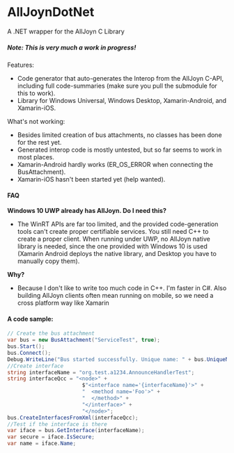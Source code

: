 # AllJoynDotNet
A .NET wrapper for the AllJoyn C Library

##### Note: This is very much a work in progress!

Features:
  - Code generator that auto-generates the Interop from the AllJoyn C-API, including full code-summaries (make sure you pull the submodule for this to work).
  - Library for Windows Universal, Windows Desktop, Xamarin-Android, and Xamarin-iOS.

What's not working:
  - Besides limited creation of bus attachments, no classes has been done for the rest yet.
  - Generated interop code is mostly untested, but so far seems to work in most places.
  - Xamarin-Android hardly works (ER_OS_ERROR when connecting the BusAttachment).
  - Xamarin-iOS hasn't been started yet (help wanted).

#### FAQ
**Windows 10 UWP already has AllJoyn. Do I need this?**
   - The WinRT APIs are far too limited, and the provided code-generation tools can't create proper certifiable services. You still need C++ to create a proper client. When running under UWP, no AllJoyn native library is needed, since the one provided with Windows 10 is used (Xamarin Android deploys the native library, and Desktop you have to manually copy them).

**Why?**
   - Because I don't like to write too much code in C++. I'm faster in C#. Also building AllJoyn clients often mean running on mobile, so we need a cross platform way like Xamarin  


#### A code sample:
```csharp
// Create the bus attachment
var bus = new BusAttachment("ServiceTest", true);
bus.Start();
bus.Connect();
Debug.WriteLine("Bus started successfully. Unique name: " + bus.UniqueName);
//Create interface
string interfaceName = "org.test.a1234.AnnounceHandlerTest";
string interfaceQcc = "<node>" +
						$"<interface name='{interfaceName}'>" +
						"  <method name='Foo'>" +
						"  </method>" +
						"</interface>" +
						"</node>";
bus.CreateInterfacesFromXml(interfaceQcc);
//Test if the interface is there
var iface = bus.GetInterface(interfaceName);
var secure = iface.IsSecure;
var name = iface.Name;
```
